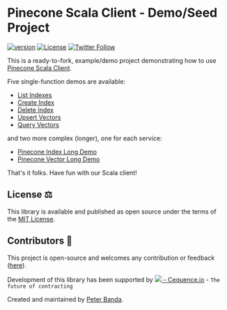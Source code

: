 # Pinecone Scala Client - Demo/Seed Project
[![version](https://img.shields.io/badge/version-0.0.1-green.svg)](https://cequence.io) [![License](https://img.shields.io/badge/License-MIT-lightgrey.svg)](https://opensource.org/licenses/MIT) [![Twitter Follow](https://img.shields.io/twitter/follow/0xbnd?style=social)](https://twitter.com/0xbnd)

This is a ready-to-fork, example/demo project demonstrating how to use [Pinecone Scala Client](https://github.com/cequence-io/pinecone-scala).

Five single-function demos are available:

- [List Indexes](./src/main/scala/io/cequence/pineconescala/demo/ListIndexes.scala)
- [Create Index](./src/main/scala/io/cequence/pineconescala/demo/CreateIndex.scala)
- [Delete Index](./src/main/scala/io/cequence/pineconescala/demo/DeleteIndex.scala)
- [Upsert Vectors](./src/main/scala/io/cequence/pineconescala/demo/UpsertVectors.scala)
- [Query Vectors](./src/main/scala/io/cequence/pineconescala/demo/QueryVectors.scala)

and two more complex (longer), one for each service:

- [Pinecone Index Long Demo](./src/main/scala/io/cequence/pineconescala/demo/PineconeIndexLongDemo.scala)
- [Pinecone Vector Long Demo](./src/main/scala/io/cequence/pineconescala/demo/PineconeVectorLongDemo.scala)

That's it folks. Have fun with our Scala client!

## License ⚖️

This library is available and published as open source under the terms of the [MIT License](https://opensource.org/licenses/MIT).

## Contributors 🙏

This project is open-source and welcomes any contribution or feedback ([here](https://github.com/cequence-io/pinecone-scala-client/issues)).

Development of this library has been supported by  [<img src="https://cequence.io/favicon-16x16.png"> - Cequence.io](https://cequence.io) - `The future of contracting`

Created and maintained by [Peter Banda](https://peterbanda.net).